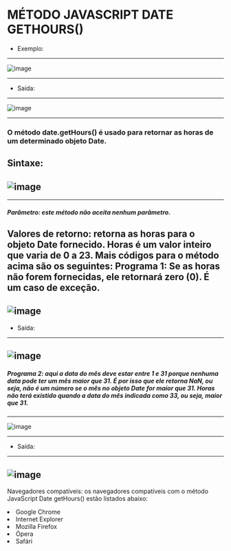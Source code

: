 # MÉTODO JAVASCRIPT DATE GETHOURS()
 
 - Exemplo:
 -----------------------------------------------------------------------------------------------
 ![image](https://user-images.githubusercontent.com/92840891/208756009-e6777f3b-e38e-478e-819a-f625788b5926.png) 

------------------------------------------------------------------------------------------------

- Saída: 

------------------------------------------------------------------------------------------------
![image](https://user-images.githubusercontent.com/92840891/208756243-5bf5b2e9-8be0-405b-9f1c-b3e7b09b8895.png)

------------------------------------------------------------------------------------------------

### O método date.getHours() é usado para retornar as horas de um determinado objeto Date.
 <strong>Sintaxe:</strong>
 -----------------------------------------------------------------------------------------------------------------
 ![image](https://user-images.githubusercontent.com/92840891/208756717-44c0c747-bfb4-489e-bd4d-1d6db73e589c.png)
-----------------------------------------------------------------------------------------------------------------
------------------------------------------------------------------------------------------------------------------
#####  Parâmetro: este método não aceita nenhum parâmetro. 
  Valores de retorno: retorna as horas para o objeto Date fornecido. Horas é um valor inteiro que varia de 0 a 23.
  Mais códigos para o método acima são os seguintes:
  Programa 1: Se as horas não forem fornecidas, ele retornará zero (0). É um caso de exceção. 
-----------------------------------------------------------------------------------------------------------------
![image](https://user-images.githubusercontent.com/92840891/208756990-bac40de6-cd05-48c7-88f0-7fa30f9b34bd.png)
-----------------------------------------------------------------------------------------------------------------
- Saída:
-----------------------------------------------------------------------------------------------------------------

![image](https://user-images.githubusercontent.com/92840891/208757534-8752d05f-877a-48b6-9d8c-b3594052c17c.png)
-----------------------------------------------------------------------------------------------------------------

##### Programa 2: aqui a data do mês deve estar entre 1 e 31 porque nenhuma data pode ter um mês maior que 31. É por isso que ele retorna NaN, ou seja, não é um número se o mês no objeto Date for maior que 31. Horas não terá existido quando a data do mês indicada como 33, ou seja, maior que 31. 
-----------------------------------------------------------------------------------------------------------------
![image](https://user-images.githubusercontent.com/92840891/208758106-1181c7fb-faed-4b1f-a115-976a12b12154.png)

-----------------------------------------------------------------------------------------------------------------
- Saída: 
-----------------------------------------------------------------------------------------------------------------

![image](https://user-images.githubusercontent.com/92840891/208758209-042c9f2e-1a3e-45e5-8a44-a81d9eb77561.png)
-----------------------------------------------------------------------------------------------------------------
Navegadores compatíveis: os navegadores compatíveis com o método JavaScript Date getHours() estão listados abaixo: 
<li>Google Chrome</li>
<li>Internet Explorer</li>
<li>Mozilla Firefox</li>
<li>Ópera</li>
<li>Safári</li>




